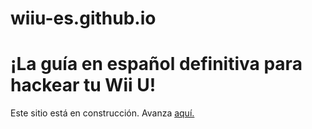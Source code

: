 # wiiu-es.github.io
# ¡La guía en español definitiva para hackear tu Wii U!

Este sitio está en construcción.
Avanza [aquí.](/aroma/readme.md)
